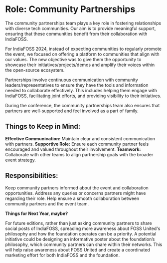 # Role: Community Partnerships

The community partnerships team plays a key role in fostering relationships with diverse tech communities. Our aim is to provide meaningful support, ensuring that these communities benefit from their collaboration with IndiaFOSS.

For IndiaFOSS 2024, instead of expecting communities to regularly promote the event, we focused on offering a platform to communities that align with our values. The new objective was to give them the opportunity to showcase their initiatives/projects/demos and amplify their voices within the open-source ecosystem.

Partnerships involve continuous communication with community leaders/representatives to ensure they have the tools and information needed to collaborate effectively. This includes helping them engage with IndiaFOSS, facilitating joint efforts, and providing visibility to their initiatives.

During the conference, the community partnerships team also ensures that partners are well-supported and feel involved as a part of family.

## Things to Keep in Mind:

**Effective Communication:** Maintain clear and consistent communication with partners.
**Supportive Role:** Ensure each community partner feels encouraged and valued throughout their involvement.
**Teamwork:** Collaborate with other teams to align partnership goals with the broader event strategy.

## Responsibilities:

Keep community partners informed about the event and collaboration opportunities.
Address any queries or concerns partners might have regarding their role.
Help ensure a smooth collaboration between community partners and the event team.

**Things for Next Year, maybe?**

For future editions, rather than just asking community partners to share social posts of IndiaFOSS, spreading more awareness about FOSS United's philosophy and how the foundation operates can be a priority. A potential initiative could be designing an informative poster about the foundation’s philosophy, which community partners can share within their networks. This will help raise awareness about FOSS United and create a coordinated marketing effort for both IndiaFOSS and the foundation.